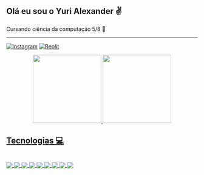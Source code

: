 ## Olá eu sou o Yuri Alexander ✌️
Cursando ciência da computação 5/8 📓

---

[![Instagram](https://img.shields.io/badge/Instagram-E4405F?style=for-the-badge&logo=instagram&logoColor=white)](https://www.instagram.com/yuyukiin/)
[![Replit](https://img.shields.io/badge/replit-667881?style=for-the-badge&logo=replit&logoColor=white)](https://replit.com/@yurialex)

<div align="center">
  <a href="https://github.com/Valentim-Gab">
  <img height="180em" src="https://github-readme-stats.vercel.app/api?username=yuyukiin&theme=midnight-purple"/>
  <img height="180em" src="https://github-readme-stats.vercel.app/api/top-langs/?username=yuyukiin&layout=compact&langs_count=7&theme=midnight-purple" />
</div>

## Tecnologias 💻

<div style="display: inline_block"><br/>
 <img align="center"  ait="htlms" src="https://img.shields.io/badge/Python-3776AB?style=for-the-badge&logo=python&logoColor=white"/>
 <img align="center"  ait="htlms" src="https://img.shields.io/badge/C-00599C?style=for-the-badge&logo=c&logoColor=white"/>
 <img align="center"  ait="htlms" src="https://img.shields.io/badge/C%2B%2B-00599C?style=for-the-badge&logo=c%2B%2B&logoColor=white"/>
 <img align="center"  ait="htlms" src="https://img.shields.io/badge/C%23-239120?style=for-the-badge&logo=c-sharp&logoColor=white"/>
 <img align="center"  ait="htlms" src= "https://img.shields.io/badge/Java-ED8B00?style=for-the-badge&logo=openjdk&logoColor=white"/>
 <img align="center"  ait="htlms" src="https://img.shields.io/badge/HTML5-E34F26?style=for-the-badge&logo=html5&logoColor=white"/>
 <img align="center"  ait="htlms" src="https://img.shields.io/badge/CSS3-1572B6?style=for-the-badge&logo=css3&logoColor=white"/>
 <img align="center"  ait="htlms" src="https://img.shields.io/badge/PostgreSQL-316192?style=for-the-badge&logo=postgresql&logoColor=white"/>
 <img align="center"  ait="htlms" src="https://img.shields.io/badge/MySQL-005C84?style=for-the-badge&logo=mysql&logoColor=white"/>
 
</div><br/>
 


